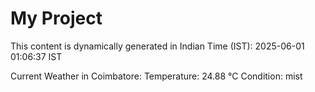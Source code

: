 # My Project

This content is dynamically generated in Indian Time (IST): 2025-06-01 01:06:37 IST


Current Weather in Coimbatore:
Temperature: 24.88 °C
Condition: mist
